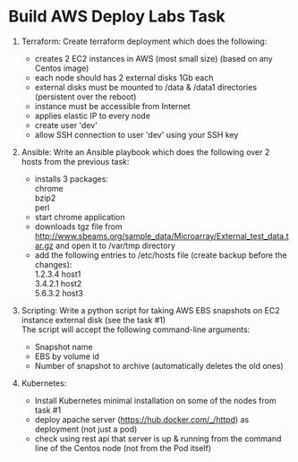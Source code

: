 # Build AWS Deploy Labs Task

1.	Terraform:
    Create terraform deployment which does the following: <br />
    *	creates 2 EC2 instances in AWS (most small size) (based on any Centos image) <br />
    *	each node should has 2 external disks 1Gb each <br />
    *	external disks must be mounted to /data & /data1 directories (persistent over the reboot) <br />
    *	instance must be accessible from Internet <br />
    *	applies elastic IP to every node <br />
    *	create user 'dev' <br />
    *	allow SSH connection to user 'dev' using your SSH key <br />

2.	Ansible:
     Write an Ansible playbook which does the following over 2 hosts from the previous task: <br />
    *	installs 3 packages: <br />
  	        chrome <br />
            bzip2 <br />
            perl <br />
    *	start chrome application <br />
    *	downloads tgz file from http://www.sbeams.org/sample_data/Microarray/External_test_data.tar.gz and open it to /var/tmp directory <br />
    *	add the following entries to /etc/hosts file (create backup before the changes): <br />
            1.2.3.4 host1 <br />
            3.4.2.1 host2 <br />
            5.6.3.2 host3 <br />

3.	Scripting: 
  Write a python script for taking AWS EBS snapshots on EC2 instance external disk (see the task #1) <br />
  The script will accept the following command-line arguments: <br />
    *   Snapshot name <br />
    *   EBS by volume id <br />
    *   Number of snapshot to archive (automatically deletes the old ones) <br />

4.	Kubernetes:
    *   Install Kubernetes minimal installation on some of the nodes from task #1 <br />
    *   deploy apache server (https://hub.docker.com/_/httpd) as deployment (not just a pod) <br />
    *   check using rest api that server is up & running from the command line of the Centos node (not from the Pod itself) <br />

